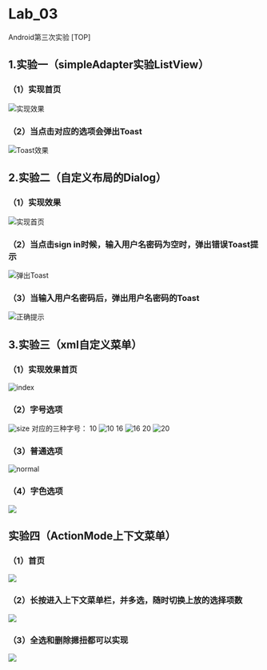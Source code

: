 # Lab_03
Android第三次实验
[TOP]
## 1.实验一（simpleAdapter实验ListView）
### （1）实现首页
![实现效果](https://github.com/Github1103/Lab_03/blob/main/Lab_03_image/Lab_03_01_01.jpg)
### （2）当点击对应的选项会弹出Toast
![Toast效果](https://github.com/Github1103/Lab_03/blob/main/Lab_03_image/Lab_03_01_02.jpg)
## 2.实验二（自定义布局的Dialog）
### （1）实现效果
![实现首页](https://github.com/Github1103/Lab_03/blob/main/Lab_03_image/Lab_03_02_01.jpg)
### （2）当点击sign in时候，输入用户名密码为空时，弹出错误Toast提示
![弹出Toast](https://github.com/Github1103/Lab_03/blob/main/Lab_03_image/Lab_03_02_02.jpg)
### （3）当输入用户名密码后，弹出用户名密码的Toast
![正确提示](https://github.com/Github1103/Lab_03/blob/main/Lab_03_image/Lab_03_02_03.jpg)
## 3.实验三（xml自定义菜单）
### （1）实现效果首页
![index](https://github.com/Github1103/Lab_03/blob/main/Lab_03_image/Lab03_03_01.jpg)
### （2）字号选项
![size](https://github.com/Github1103/Lab_03/blob/main/Lab_03_image/Lab_03_03_02.jpg)
对应的三种字号：
10
![10](https://github.com/Github1103/Lab_03/blob/main/Lab_03_image/Lab_03_03_03.jpg)
16
![16](https://github.com/Github1103/Lab_03/blob/main/Lab_03_image/Lab_03_03_04.jpg)
20
![20](https://github.com/Github1103/Lab_03/blob/main/Lab_03_image/Lab_03_03_05.jpg)
### （3）普通选项
![normal](https://github.com/Github1103/Lab_03/blob/main/Lab_03_image/Lab_03_03_07.jpg)
### （4）字色选项
![](https://github.com/Github1103/Lab_03/blob/main/Lab_03_image/Lab_03_03_06.jpg)
## 实验四（ActionMode上下文菜单）
### （1）首页
![](https://github.com/Github1103/Lab_03/blob/main/Lab_03_image/Lab_03_04_01.jpg)
### （2）长按进入上下文菜单栏，并多选，随时切换上放的选择项数
![](https://github.com/Github1103/Lab_03/blob/main/Lab_03_image/Lab_03_04_02.jpg)
### （3）全选和删除摁扭都可以实现
![](https://github.com/Github1103/Lab_03/blob/main/Lab_03_image/Lab_03_04_03.jpg)
